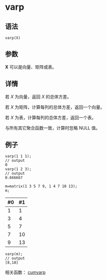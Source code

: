 # varp

## 语法

`varp(X)`

## 参数

**X** 可以是向量、矩阵或表。

## 详情

若 *X* 为向量，返回 *X* 的总体方差。

若 *X* 为矩阵，计算每列的总体方差，返回一个向量。

若 *X* 为表，计算每列的总体方差，返回一个表。

与所有其它聚合函数一致，计算时忽略 NULL 值。

## 例子

```
varp(1 1 1);
// output
0
varp(1 2 3);
// output
0.666667

m=matrix(1 3 5 7 9, 1 4 7 10 13);
m;
```

| #0 | #1 |
| --- | --- |
| 1 | 1 |
| 3 | 4 |
| 5 | 7 |
| 7 | 10 |
| 9 | 13 |

```
varp(m);
// output
[8,18]
```

相关函数： [cumvarp](../c/cumvarp.html)

